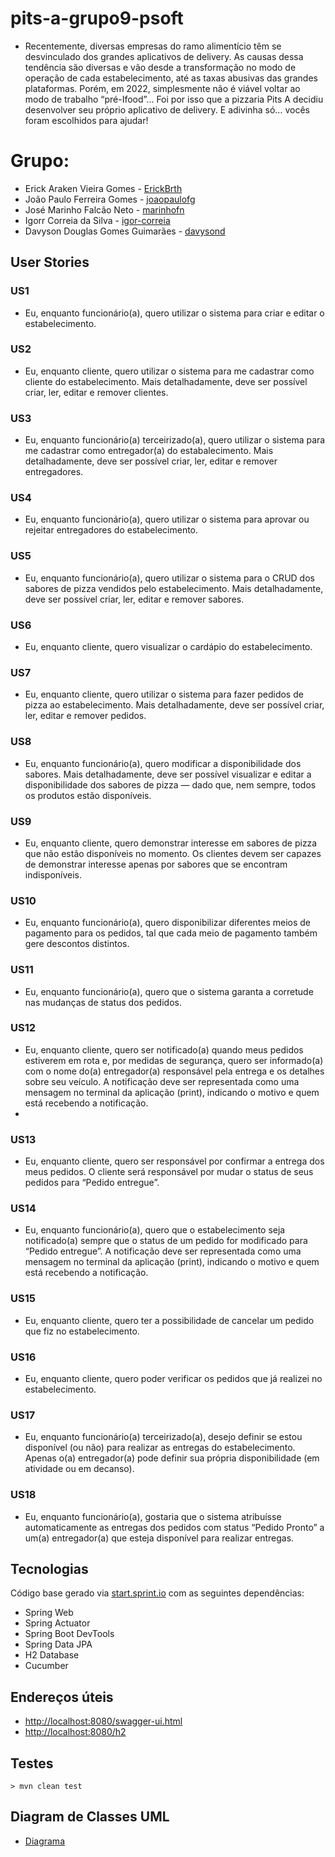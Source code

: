 # pits-a-grupo9-psoft
- Recentemente, diversas empresas do ramo alimentício têm se desvinculado dos grandes aplicativos de delivery. As causas dessa tendência são diversas e vão desde a transformação no modo de operação de cada estabelecimento, até as taxas abusivas das grandes plataformas.
Porém, em 2022, simplesmente não é viável voltar ao modo de trabalho “pré-Ifood”... Foi por isso que a pizzaria Pits A decidiu desenvolver seu próprio aplicativo de delivery. E adivinha só… vocês foram escolhidos para ajudar!

# Grupo:
 - Erick Araken Vieira Gomes - [ErickBrth](https://github.com/ErickBrth)
 - João Paulo Ferreira Gomes - [joaopaulofg](https://github.com/joaopaulofg)
 - José Marinho Falcão Neto - [marinhofn](https://github.com/marinhofn)
 - Igorr Correia da Silva - [igor-correia](https://github.com/igor-correia)
 - Davyson Douglas Gomes Guimarães - [davysond](https://github.com/davysond)

## User Stories
### US1
- Eu, enquanto funcionário(a), quero utilizar o sistema para criar e editar o estabelecimento. 

### US2
- Eu, enquanto cliente, quero utilizar o sistema para me cadastrar como cliente do estabelecimento. Mais detalhadamente, deve ser possível criar, ler, editar e remover clientes.

### US3
- Eu, enquanto funcionário(a) terceirizado(a), quero utilizar o sistema para me cadastrar como entregador(a) do estabalecimento. Mais detalhadamente, deve ser possível criar, ler, editar e remover entregadores.

### US4
- Eu, enquanto funcionário(a), quero utilizar o sistema para aprovar ou rejeitar entregadores do estabelecimento.

### US5
- Eu, enquanto funcionário(a), quero utilizar o sistema para o CRUD dos sabores de pizza vendidos pelo estabelecimento. Mais detalhadamente, deve ser possível criar, ler, editar e remover sabores.

### US6
- Eu, enquanto cliente, quero visualizar o cardápio do estabelecimento.

### US7
- Eu, enquanto cliente, quero utilizar o sistema para fazer pedidos de pizza ao estabelecimento. Mais detalhadamente, deve ser possível criar, ler, editar e remover pedidos.

### US8
- Eu, enquanto funcionário(a), quero modificar a disponibilidade dos sabores. Mais detalhadamente, deve ser possível visualizar e editar a disponibilidade dos sabores de pizza — dado que, nem sempre, todos os produtos estão disponíveis.

### US9
- Eu, enquanto cliente, quero demonstrar interesse em sabores de pizza que não estão disponíveis no momento.
Os clientes devem ser capazes de demonstrar interesse apenas por sabores que se encontram indisponíveis.

### US10
- Eu, enquanto funcionário(a), quero disponibilizar diferentes meios de pagamento para os pedidos, tal que cada meio de pagamento também gere descontos distintos.

### US11
- Eu, enquanto funcionário(a), quero que o sistema garanta a corretude nas mudanças de status dos pedidos. 

### US12
- Eu, enquanto cliente, quero ser notificado(a) quando meus pedidos estiverem em rota e, por medidas de segurança, quero ser informado(a) com o nome do(a) entregador(a) responsável pela entrega e os detalhes sobre seu veículo. A notificação deve ser representada como uma mensagem no terminal da aplicação (print), indicando o motivo e quem está recebendo a notificação.
- 
### US13
- Eu, enquanto cliente, quero ser responsável por confirmar a entrega dos meus pedidos. 
O cliente será responsável por mudar o status de seus pedidos para “Pedido entregue”.

### US14
- Eu, enquanto funcionário(a), quero que o estabelecimento seja notificado(a) sempre que o status de um pedido for modificado para “Pedido entregue”. A notificação deve ser representada como uma mensagem no terminal da aplicação (print), indicando o motivo e quem está recebendo a notificação.

### US15
- Eu, enquanto cliente, quero ter a possibilidade de cancelar um pedido que fiz no estabelecimento.

### US16
- Eu, enquanto cliente, quero poder verificar os pedidos que já realizei no estabelecimento. 

### US17
- Eu, enquanto funcionário(a) terceirizado(a), desejo definir se estou disponível (ou não) para realizar as entregas do estabelecimento.
Apenas o(a) entregador(a) pode definir sua própria disponibilidade (em atividade ou em decanso).
 
### US18
- Eu, enquanto funcionário(a), gostaria que o sistema atribuísse automaticamente as entregas dos pedidos com status “Pedido Pronto” a um(a) entregador(a) que esteja disponível para realizar entregas.

## Tecnologias
Código base gerado via [start.sprint.io](https://start.spring.io/) com as seguintes dependências:  

- Spring Web
- Spring Actuator
- Spring Boot DevTools
- Spring Data JPA
- H2 Database
- Cucumber

## Endereços úteis

- [http://localhost:8080/swagger-ui.html](http://localhost:8080/swagger-ui.html)
- [http://localhost:8080/h2](http://localhost:8080/h2)

## Testes

<code>> mvn clean test </code>

## Diagram de Classes UML
- [Diagrama](https://lucid.app/lucidchart/e639f3ba-91dc-450e-9e85-a917e620b2da/edit?viewport_loc=2%2C-5%2C4561%2C1920%2CHWEp-vi-RSFO&invitationId=inv_93fa86e5-ad16-49c9-a945-6f79872bf695)




